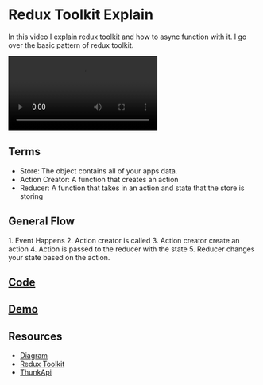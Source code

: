 # Redux Toolkit Explain

In this video I explain redux toolkit and how to async function with it. I go over the basic pattern of redux toolkit.  

<video controls>
    <source src="https://storage.googleapis.com/noah-education-videos/react-mini-challenges/8-redux-toolkit-explained.mp4"
            type="video/mp4">
</video>
 
## Terms

- Store: The object contains all of your apps data.
- Action Creator: A function that creates an action
- Reducer: A function that takes in an action and state that the store is storing

## General Flow

1\. Event Happens
2\. Action creator is called
3\. Action creator create an action
4\. Action is passed to the reducer with the state
5\. Reducer changes your state based on the action.

## [Code](https://codesandbox.io/s/redux-toolkit-simplified-5gsd8r)

## [Demo](https://5gsd8r.csb.app/)


## Resources

- [Diagram](https://drive.google.com/file/d/1idrNm3Mp_A8xl1Q45qMh9RdX8MAFXwyr/view?usp=sharing)
- [Redux Toolkit](https://redux-toolkit.js.org/introduction/getting-started)
- [ThunkApi](https://app.diagrams.net/#G1idrNm3Mp_A8xl1Q45qMh9RdX8MAFXwyr)